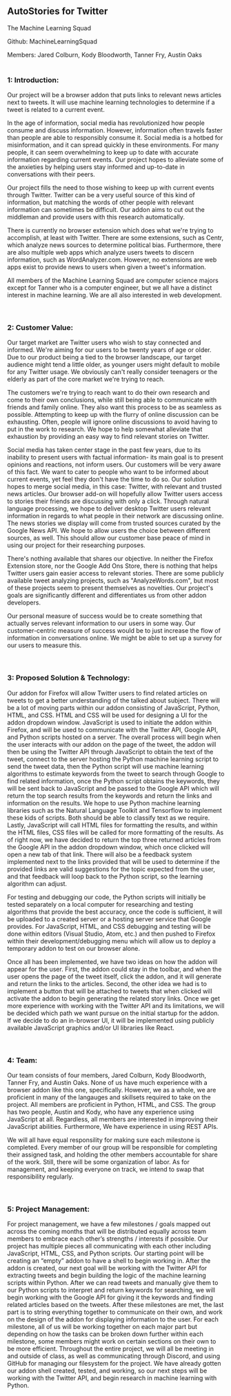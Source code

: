 <h2>AutoStories for Twitter</h2>

The Machine Learning Squad

Github: MachineLearningSquad

Members: Jared Colburn, Kody Bloodworth, Tanner Fry, Austin Oaks
</br></br>
<h3>1: Introduction:</br></h3>
Our project will be a browser addon that puts links to relevant news articles next to tweets. It will use machine learning technologies to determine if a tweet is related to a current event.
  
In the age of information, social media has revolutionized how people consume and discuss information. However, information often travels faster than people are able to responsibly consume it. Social media is a hotbed for misinformation, and it can spread quickly in these environments. For many people, it can seem overwhelming to keep up to date with accurate information regarding current events. Our project hopes to alleviate some of the anxieties by helping users stay informed and up-to-date in conversations with their peers.  
  
Our project fills the need to those wishing to keep up with current events through Twitter. Twitter can be a very useful source of this kind of information, but matching the words of other people with relevant information can sometimes be difficult. Our addon aims to cut out the middleman and provide users with this research automatically.

There is currently no browser extension which does what we're trying to accomplish, at least with Twitter. There are some extensions, such as Centr, which analyze news sources to determine political bias. Furthermore, there are also multiple web apps which analyze users tweets to discern information, such as WordAnalyzer.com. However, no extensions are web apps exist to provide news to users when given a tweet's information.

All members of the Machine Learning Squad are computer science majors except for Tanner who is a computer engineer, but we all have a distinct interest in machine learning. We are all also interested in web development.
</br></br></br>
  
    
<h3>2: Customer Value:</br></h3>
Our target market are Twitter users who wish to stay connected and informed. We're aiming for our users to be twenty years of age or older. Due to our product being a tied to the browser landscape, our target audience might tend a little older, as younger users might default to mobile for any Twitter usage. We obviously can't really consider teenagers or the elderly as part of the core market we're trying to reach.  
  
The customers we're trying to reach want to do their own research and come to their own conclusions, while still being able to communicate with friends and family online. They also want this process to be as seamless as possible. Attempting to keep up with the flurry of online discussion can be exhausting. Often, people will ignore online discussions to avoid having to put in the work to research. We hope to help somewhat alleviate that exhaustion by providing an easy way to find relevant stories on Twitter.  
  
Social media has taken center stage in the past few years, due to its inability to present users with factual information- its main goal is to present opinions and reactions, not inform users. Our customers will be very aware of this fact. We want to cater to people who want to be informed about current events, yet feel they don't have the time to do so. Our solution hopes to merge social media, in this case: Twitter, with relevant and trusted news articles. Our browser add-on will hopefully allow Twitter users access to stories their friends are discussing with only a click. Through natural language processing, we hope to deliver desktop Twitter users relevant information in regards to what people in their network are discussing online. The news stories we display will come from trusted sources curated by the Google News API. We hope to allow users the choice between different sources, as well. This should allow our customer base peace of mind in using our project for their researching purposes.
  
There's nothing available that shares our objective. In neither the Firefox Extension store, nor the Google Add Ons Store, there is nothing that helps Twitter users gain easier access to relevant stories. There are some publicly available tweet analyzing projects, such as "AnalyzeWords.com", but most of these projects seem to present themselves as novelties. Our project's goals are significantly different and differentiates us from other addon developers.

Our personal measure of success would be to create something that actually serves relevant information to our users in some way. Our customer-centric measure of success would be to just increase the flow of information in conversations online. We might be able to set up a survey for our users to measure this.
</br></br></br>
  
    
<h3>3: Proposed Solution & Technology:</br></h3>
Our addon for Firefox will allow Twitter users to find related articles on tweets to get a better understanding of the talked about subject. There will be a lot of moving parts within our addon consisting of JavaScript, Python, HTML, and CSS. HTML and CSS will be used for designing a UI for the addon dropdown window. JavaScript is used to initiate the addon within Firefox, and will be used to communicate with the Twitter API, Google API, and Python scripts hosted on a server. The overall process will begin when the user interacts with our addon on the page of the tweet, the addon will then be using the Twitter API through JavaScript to obtain the text of the tweet, connect to the server hosting the Python machine learning script to send the tweet data, then the Python script will use machine learning algorithms to estimate keywords from the tweet to search through Google to find related information, once the Python script obtains the keywords, they will be sent back to JavaScript and be passed to the Google API which will return the top search results from the keywords and return the links and information on the results. We hope to use Python machine learning libraries such as the Natural Language Toolkit and Tensorflow to implement these kids of scripts. Both should be able to classify text as we require. Lastly, JavaScript will call HTML files for formatting the results, and within the HTML files, CSS files will be called for more formatting of the results. As of right now, we have decided to return the top three returned articles from the Google API in the addon dropdown window, which once clicked will open a new tab of that link. There will also be a feedback system implemented next to the links provided that will be used to determine if the provided links are valid suggestions for the topic expected from the user, and that feedback will loop back to the Python script, so the learning algorithm can adjust.  
  
For testing and debugging our code, the Python scripts will initially be tested separately on a local computer for researching and testing algorithms that provide the best accuracy, once the code is sufficient, it will be uploaded to a created server or a hosting server service that Google provides. For JavaScript, HTML, and CSS debugging and testing will be done within editors (Visual Studio, Atom, etc.) and then pushed to Firefox within their development/debugging menu which will allow us to deploy a temporary addon to test on our browser alone.  
  
Once all has been implemented, we have two ideas on how the addon will appear for the user. First, the addon could stay in the toolbar, and when the user opens the page of the tweet itself, click the addon, and it will generate and return the links to the articles. Second, the other idea we had is to implement a button that will be attached to tweets that when clicked will activate the addon to begin generating the related story links. Once we get more experience with working with the Twitter API and its limitations, we will be decided which path we want pursue on the initial startup for the addon. If we decide to do an in-browser UI, it will be implemented using publicly available JavaScript graphics and/or UI libraries like React.
</br></br></br>
  
    
<h3>4: Team:</br></h3>
Our team consists of four members, Jared Colburn, Kody Bloodworth, Tanner Fry, and Austin Oaks. None of us have much experience 
with a browser addon like this one, specifically. However, we as a whole, we are proficient in many of the langauges and skillsets required to take on the project. All members are proficient in Python, HTML, and CSS. The group has two people, Austin and Kody, who have any experience using JavaScript at all. Regardless, all members are interested in improving their JavaScript abilities. Furthermore, We have experience in using REST APIs. 

We will all have equal responsility for making sure each milestone is completed. Every member of our group will be responsible for completing their assigned task, and holding the other members accountable for share of the work. Still, there will be some organization of labor. As for management, and keeping everyone on track, we intend to swap that responsibility regularly.
</br></br></br>
  
    
<h3>5: Project Management:</br></h3>
For project management, we have a few milestones / goals mapped out across the coming months that will be distributed equally across team members to embrace each other’s strengths / interests if possible. Our project has multiple pieces all communicating with each other including JavaScript, HTML, CSS, and Python scripts. Our starting point will be creating an “empty” addon to have a shell to begin working in. After the addon is created, our next goal will be working with the Twitter API for extracting tweets and begin building the logic of the machine learning scripts within Python. After we can read tweets and manually give them to our Python scripts to interpret and return keywords for searching, we will begin working with the Google API for giving it the keywords and finding related articles based on the tweets. After these milestones are met, the last part is to string everything together to communicate on their own, and work on the design of the addon for displaying information to the user. For each milestone, all of us will be working together on each major part but depending on how the tasks can be broken down further within each milestone, some members might work on certain sections on their own to be more efficient. Throughout the entire project, we will all be meeting in and outside of class, as well as communicating through Discord, and using GitHub for managing our filesystem for the project. We have already gotten our addon shell created, tested, and working, so our next steps will be working with the Twitter API, and begin research in machine learning with Python.

